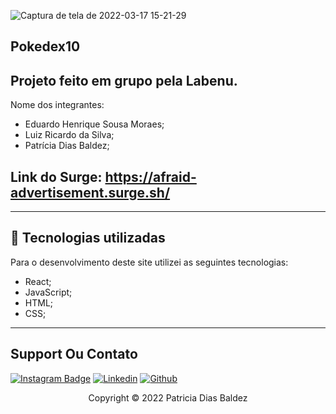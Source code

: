
![Captura de tela de 2022-03-17 15-21-29](https://user-images.githubusercontent.com/88301906/158870144-2991a361-d0d9-4f1f-874b-62196dc408ba.png)

## Pokedex10

## Projeto feito em grupo pela Labenu.

Nome dos integrantes:

- Eduardo Henrique Sousa Moraes;
- Luiz Ricardo da Silva;
- Patrícia Dias Baldez;


## Link do Surge: https://afraid-advertisement.surge.sh/

---
## 💼 Tecnologias utilizadas
Para o desenvolvimento deste site utilizei as seguintes tecnologias:

- React;
- JavaScript;
- HTML;
- CSS;

---
## Support Ou Contato 

[![Instagram Badge](https://img.shields.io/badge/Instagram-E4405F?style=for-the-badge&logo=instagram&logoColor=white)](https://www.instagram.com/patriciabaldez/)
[![Linkedin](https://img.shields.io/badge/LinkedIn-0077B5?style=for-the-badge&logo=linkedin&logoColor=white)](https://www.linkedin.com/in/patricia-dias-baldez-a89b0818a/)
[![Github](https://img.shields.io/badge/GitHub-100000?style=for-the-badge&logo=github&logoColor=white)](https://github.com/Patriciabadez/maryam-pokedex10.git)


<p align="center">Copyright © 2022 Patricia Dias Baldez</p>


